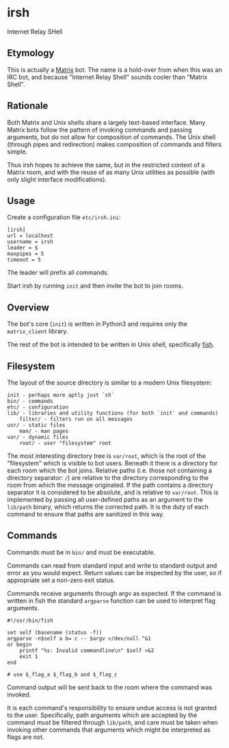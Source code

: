 irsh
====

Internet Relay SHell

Etymology
---------

This is actually a [Matrix](https://matrix.org/) bot. The name is a hold-over
from when this was an IRC bot, and because "Internet Relay Shell" sounds cooler
than "Matrix Shell".

Rationale
---------

Both Matrix and Unix shells share a largely text-based interface. Many Matrix
bots follow the pattern of invoking commands and passing arguments, but do not
allow for composition of commands. The Unix shell (through pipes and
redirection) makes composition of commands and filters simple.

Thus irsh hopes to achieve the same, but in the restricted context of a Matrix
room, and with the reuse of as many Unix utilities as possible (with only
slight interface modifications).

Usage
-----

Create a configuration file `etc/irsh.ini`:

    [irsh]
    url = localhost
    username = irsh
    leader = $
    maxpipes = 5
    timeout = 5

The leader will prefix all commands.

Start irsh by running `init` and then invite the bot to join rooms.

Overview
--------

The bot's core (`init`) is written in Python3 and requires only the
`matrix_client` library.

The rest of the bot is intended to be written in Unix shell, specifically
[fish](http://fishshell.com/).

Filesystem
----------

The layout of the source directory is similar to a modern Unix filesystem:

    init - perhaps more aptly just `sh`
    bin/ - commands
    etc/ - configuration
    lib/ - libraries and utility functions (for both `init` and commands)
        filter/ - filters run on all messages
    usr/ - static files
        man/ - man pages
    var/ - dynamic files
        root/ - user "filesystem" root

The most interesting directory tree is `var/root`, which is the root of the
"filesystem" which is visible to bot users. Beneath it there is a directory for
each room which the bot joins. Relative paths (i.e. those not containing a
directory separator: `/`) are relative to the directory corresponding to the
room from which the message originated. If the path contains a directory
separator it is considered to be absolute, and is relative to `var/root`. This
is implemented by passing all user-defined paths as an argument to the
`lib/path` binary, which returns the corrected path. It is the duty of each
command to ensure that paths are sanitized in this way.

Commands
--------

Commands must be in `bin/` and must be executable.

Commands can read from standard input and write to standard output and
error as you would expect. Return values can be inspected by the user, so if
appropriate set a non-zero exit status.

Commands receive arguments through argv as expected. If the command is written
in fish the standard `argparse` function can be used to interpret flag
arguments.

```fish
#!/usr/bin/fish

set self (basename (status -f))
argparse -n$self a b= c -- $argv >/dev/null ^&1
or begin
    printf "%s: Invalid commandline\n" $self >&2
    exit 1
end

# use $_flag_a $_flag_b and $_flag_c
```

Command output will be sent back to the room where the command was invoked.

It is each command's responsibility to ensure undue access is not granted to
the user. Specifically, path arguments which are accepted by the command *must*
be filtered through `lib/path`, and care must be taken when invoking other
commands that arguments which might be interpreted as flags are not.
